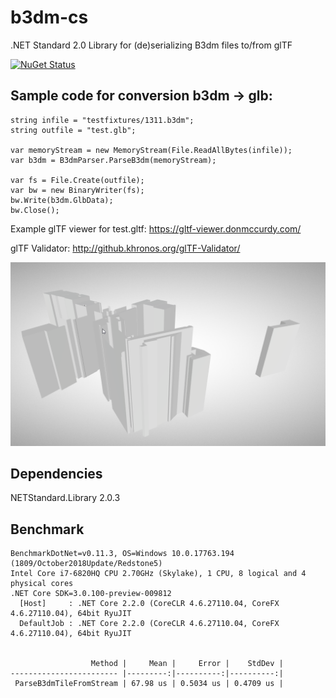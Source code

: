 # b3dm-cs

.NET Standard 2.0 Library for (de)serializing B3dm files to/from glTF

[![NuGet Status](http://img.shields.io/nuget/v/b3dm-tile.svg?style=flat)](https://www.nuget.org/packages/b3dm-tile/)

## Sample code for conversion b3dm -> glb:

```
string infile = "testfixtures/1311.b3dm";
string outfile = "test.glb";

var memoryStream = new MemoryStream(File.ReadAllBytes(infile));
var b3dm = B3dmParser.ParseB3dm(memoryStream);

var fs = File.Create(outfile);
var bw = new BinaryWriter(fs);
bw.Write(b3dm.GlbData);
bw.Close();
```

Example glTF viewer for test.gltf: https://gltf-viewer.donmccurdy.com/

glTF Validator: http://github.khronos.org/glTF-Validator/

<img src="gltf.png"/>

## Dependencies

NETStandard.Library 2.0.3

## Benchmark

```
BenchmarkDotNet=v0.11.3, OS=Windows 10.0.17763.194 (1809/October2018Update/Redstone5)
Intel Core i7-6820HQ CPU 2.70GHz (Skylake), 1 CPU, 8 logical and 4 physical cores
.NET Core SDK=3.0.100-preview-009812
  [Host]     : .NET Core 2.2.0 (CoreCLR 4.6.27110.04, CoreFX 4.6.27110.04), 64bit RyuJIT
  DefaultJob : .NET Core 2.2.0 (CoreCLR 4.6.27110.04, CoreFX 4.6.27110.04), 64bit RyuJIT


                  Method |     Mean |     Error |    StdDev |
------------------------ |---------:|----------:|----------:|
 ParseB3dmTileFromStream | 67.98 us | 0.5034 us | 0.4709 us |
```
